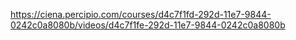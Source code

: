https://ciena.percipio.com/courses/d4c7f1fd-292d-11e7-9844-0242c0a8080b/videos/d4c7f1fe-292d-11e7-9844-0242c0a8080b
